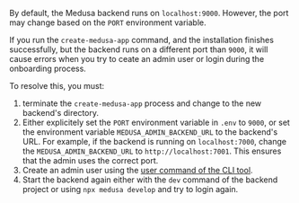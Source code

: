 By default, the Medusa backend runs on `localhost:9000`. However, the port may change based on the `PORT` environment variable.

If you run the `create-medusa-app` command, and the installation finishes successfully, but the backend runs on a different port than `9000`, it will cause errors when you try to ceate an admin user or login during the onboarding process.

To resolve this, you must:

1. terminate the `create-medusa-app` process and change to the new backend's directory.
2. Either explicitely set the `PORT` environment variable in `.env` to `9000`, or set the environment variable `MEDUSA_ADMIN_BACKEND_URL` to the backend's URL. For example, if the backend is running on `localhost:7000`, change the `MEDUSA_ADMIN_BACKEND_URL` to `http://localhost:7001`. This ensures that the admin uses the correct port.
3. Create an admin user using the [user command of the CLI tool](../../cli/reference.mdx#user).
4. Start the backend again either with the `dev` command of the backend project or using `npx medusa develop` and try to login again.
